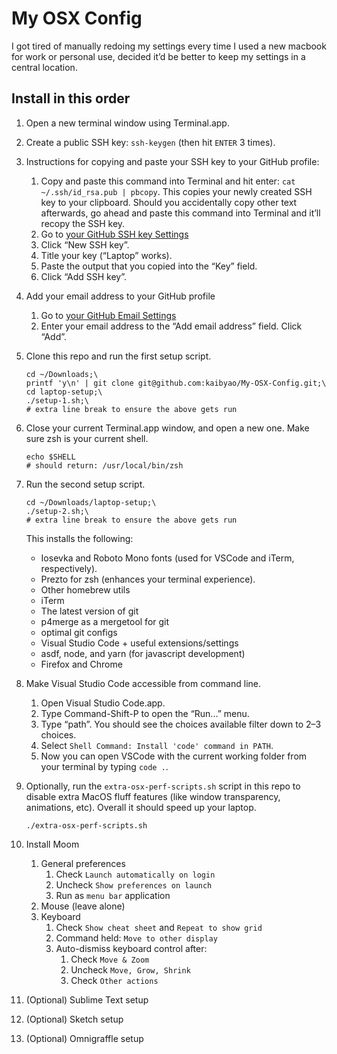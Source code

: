 # My OSX Config

I got tired of manually redoing my settings every time I used a new macbook for work or personal use, decided it’d be better to keep my settings in a central location.

## Install in this order

1. Open a new terminal window using Terminal.app.

1. Create a public SSH key: `ssh-keygen` (then hit `ENTER` 3 times).

1. Instructions for copying and paste your SSH key to your GitHub profile:
    1. Copy and paste this command into Terminal and hit enter: `cat ~/.ssh/id_rsa.pub | pbcopy`. This copies your newly created SSH key to your clipboard. Should you accidentally copy other text afterwards, go ahead and paste this command into Terminal and it’ll recopy the SSH key.
    1. Go to [your GitHub SSH key Settings](https://github.com/settings/keys)
    1. Click “New SSH key”.
    1. Title your key (“Laptop” works).
    1. Paste the output that you copied into the “Key” field.
    1. Click “Add SSH key”.

1. Add your email address to your GitHub profile
    1. Go to [your GitHub Email Settings](https://github.com/settings/emails)
    1. Enter your email address to the “Add email address” field. Click “Add”.

1. Clone this repo and run the first setup script.
    ```shell
    cd ~/Downloads;\
    printf 'y\n' | git clone git@github.com:kaibyao/My-OSX-Config.git;\
    cd laptop-setup;\
    ./setup-1.sh;\
    # extra line break to ensure the above gets run
    ```

1. Close your current Terminal.app window, and open a new one. Make sure zsh is your current shell.
    ```shell
    echo $SHELL
    # should return: /usr/local/bin/zsh
    ```

1. Run the second setup script.
    ```shell
    cd ~/Downloads/laptop-setup;\
    ./setup-2.sh;\
    # extra line break to ensure the above gets run
    ```
    This installs the following:
    * Iosevka and Roboto Mono fonts (used for VSCode and iTerm, respectively).
    * Prezto for zsh (enhances your terminal experience).
    * Other homebrew utils
    * iTerm
    * The latest version of git
    * p4merge as a mergetool for git
    * optimal git configs
    * Visual Studio Code + useful extensions/settings
    * asdf, node, and yarn (for javascript development)
    * Firefox and Chrome

1. Make Visual Studio Code accessible from command line.
    1. Open Visual Studio Code.app.
    1. Type Command-Shift-P to open the “Run...” menu.
    1. Type “path”. You should see the choices available filter down to 2–3 choices.
    1. Select `Shell Command: Install 'code' command in PATH`.
    1. Now you can open VSCode with the current working folder from your terminal by typing `code .`.

1. Optionally, run the `extra-osx-perf-scripts.sh` script in this repo to disable extra MacOS fluff features (like window transparency, animations, etc). Overall it should speed up your laptop.
    ```shell
    ./extra-osx-perf-scripts.sh
    ```

1. Install Moom
    1. General preferences
        1. Check `Launch automatically on login`
        1. Uncheck `Show preferences on launch`
        1. Run as `menu bar` application
    1. Mouse (leave alone)
    1. Keyboard
        1. Check `Show cheat sheet` and `Repeat to show grid`
        1. Command held: `Move to other display`
        1. Auto-dismiss keyboard control after:
            1. Check `Move & Zoom`
            1. Uncheck `Move, Grow, Shrink`
            1. Check `Other actions`

1. (Optional) Sublime Text setup

1. (Optional) Sketch setup

1. (Optional) Omnigraffle setup
